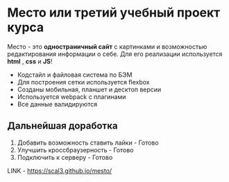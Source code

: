 # Место или третий учебный проект курса

Место - это __одностраничный сайт__ с картинками и возможностью редактирования информации о себе.
Для его реализации используется __html__ , __css__ и __JS__!

* Кодстайл и файловая система по БЭМ
* Для построения сетки используется flexbox
* Созданы мобильная, планшет и десктоп версии
* Используется webpack с плагинами
* Все данные валидируются

## Дальнейшая доработка
1. Добавить возможность ставить лайки - Готово
2. Улучшить кроссбраузерность - Готово
3. Подключить к серверу - Готово

LINK - https://scal3.github.io/mesto/